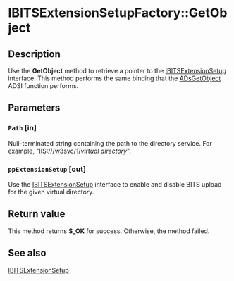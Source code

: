 # IBITSExtensionSetupFactory::GetObject

## Description

Use the
**GetObject** method to retrieve a pointer to the
[IBITSExtensionSetup](https://learn.microsoft.com/windows/desktop/api/bitscfg/nn-bitscfg-ibitsextensionsetup) interface. This method performs the same binding that the
[ADsGetObject](https://learn.microsoft.com/windows/desktop/api/adshlp/nf-adshlp-adsgetobject) ADSI function performs.

## Parameters

### `Path` [in]

Null-terminated string containing the path to the directory service. For example, "IIS://<machine name>/w3svc/1/*virtual directory*".

### `ppExtensionSetup` [out]

Use the
[IBITSExtensionSetup](https://learn.microsoft.com/windows/desktop/api/bitscfg/nn-bitscfg-ibitsextensionsetup) interface to enable and disable BITS upload for the given virtual directory.

## Return value

This method returns **S_OK** for success. Otherwise, the method failed.

## See also

[IBITSExtensionSetup](https://learn.microsoft.com/windows/desktop/api/bitscfg/nn-bitscfg-ibitsextensionsetup)